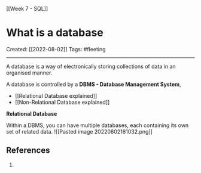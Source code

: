 [[Week 7 - SQL]]

# What is a database
Created:  [[2022-08-02]]
Tags: #fleeting 

---
A database is a way of electronically storing collections of data in an organised manner. 

A database is controlled by a 
**DBMS - Database Management System**, 
- [[Relational Database explained]]
- [[Non-Relational Database explained]] 

**Relational Database**  





Within a DBMS, you can have multiple databases, each containing its own set of related data. 
![[Pasted image 20220802161032.png]]











## References
1. 